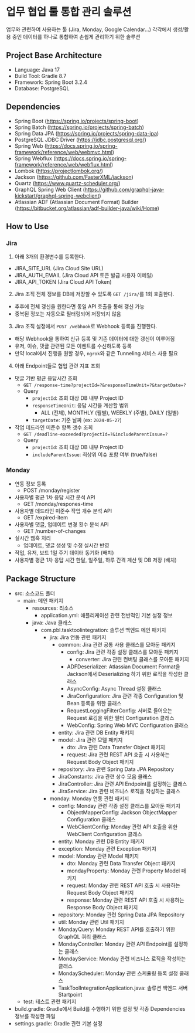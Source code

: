 # 업무 협업 툴 통합 관리 솔루션

업무와 관련하여 사용하는 툴 (Jira, Monday, Google Calendar...) 각각에서 생성/활용 중인 데이터를 하나로 통합하여 손쉽게 관리하기 위한 솔루션

## Project Base Architecture

- Language: Java 17
- Build Tool: Gradle 8.7
- Framework: Spring Boot 3.2.4
- Database: PostgreSQL

## Dependencies

- Spring Boot (https://spring.io/projects/spring-boot)
- Spring Batch (https://spring.io/projects/spring-batch)
- Spring Data JPA (https://spring.io/projects/spring-data-jpa)
- PostgreSQL JDBC Driver (https://jdbc.postgresql.org/)
- Spring Web (https://docs.spring.io/spring-framework/reference/web/webmvc.html)
- Spring Webflux (https://docs.spring.io/spring-framework/reference/web/webflux.html)
- Lombok (https://projectlombok.org/)
- Jackson (https://github.com/FasterXML/jackson)
- Quartz (https://www.quartz-scheduler.org/)
- GraphQL Spring Web Client (https://github.com/graphql-java-kickstart/graphql-spring-webclient)
- Atlassian ADF (Atlassian Document Format) Builder (https://bitbucket.org/atlassian/adf-builder-java/wiki/Home)

## How to Use

### Jira

1. 아래 3개의 환경변수를 등록한다.

- JIRA_SITE_URL (Jira Cloud Site URL)
- JIRA_AUTH_EMAIL (Jira Cloud API 토큰 발급 사용자 이메일)
- JIRA_API_TOKEN (Jira Cloud API Token)

2. Jira 조직 전체 정보를 DB에 저장할 수 있도록 `GET /jira/`를 1회 호출한다.

- 추후에 전체 갱신을 원한다면 동일 API 호출을 통해 갱신 가능
- 중복된 정보는 자동으로 필터링되어 저장되지 않음

3. Jira 조직 설정에서 `POST /webhook`로 Webhook 등록을 진행한다.

- 해당 Webhook을 통하여 신규 등록 및 기존 데이터에 대한 갱신이 이루어짐
- 유저, 이슈, 댓글 관련된 모든 이벤트를 수신하도록 등록
- 만약 local에서 진행을 원할 경우, `ngrok`와 같은 Tunneling 서비스 사용 필요

4. 아래 Endpoint들로 협업 관련 지표 조회

- 댓글 기반 평균 응답시간 조회
  - `GET /response-time?projectId=?&responseTimeUnit=?&targetDate=?`
  - Query
    - `projectId`: 조회 대상 DB 내부 Project ID
    - `responseTimeUnit`: 응답 시간을 계산할 범위
      - ALL (전체), MONTHLY (월별), WEEKLY (주별), DAILY (일별)
    - `targetDate`: 기준 날짜 (ex: `2024-05-27`)
- 작업 데드라인 미준수 항목 갯수 조회
  - `GET /deadline-exceeded?projectId=?&includeParentIssue=?`
  - Query
    - `projectId`: 조회 대상 DB 내부 Project ID
    - `includeParentIssue`: 최상위 이슈 포함 여부 (true/false)

### Monday

- 연동 정보 등록
  - POST /monday/register
- 사용자별 평균 1차 응답 시간 분석 API
  - GET /monday/respones-time
- 사용자별 데드라인 미준수 작업 개수 분석 API
  - GET /expired-item
- 사용자별 댓글, 업데이트 변경 횟수 분석 API
  - GET /number-of-changes
- 실시간 웹훅 처리
  - 업데이트, 댓글 생성 및 수정 실시간 반영
- 작업, 유저, 보드 1일 주기 데이터 동기화 (배치)
- 사용자별 평균 1차 응답 시간 한달, 일주일, 하루 간격 계산 및 DB 저장 (배치)

## Package Structure

- src: 소스코드 폴더
  - main: 메인 패키지
    - resources: 리소스
      - application.yml: 애플리케이션 관련 전반적인 기본 설정 정보
    - java: Java 클래스
      - com.pbl.tasktoolintegration: 솔루션 백엔드 메인 패키지
        - jira: Jira 연동 관련 패키지
          - common: Jira 관련 공통 사용 클래스를 모아둔 패키지
            - config: Jira 관련 각종 설정 클래스를 모아둔 패키지
              - converter: Jira 관련 컨버팅 클래스를 모아둔 패키지
            - ADFDeserializer: Atlassian Document Format을 Jackson에서 Deserializing 하기 위한 로직을 작성한 클래스
            - AsyncConfig: Async Thread 설정 클래스
            - JiraConfiguration: Jira 관련 각종 Configuration 및 Bean 등록을 위한 클래스
            - RequestLoggingFilterConfig: 서버로 들어오는 Request 로깅을 위한 필터 Configuration 클래스
            - WebConfig: Spring Web MVC Configuration 클래스
          - entity: Jira 관련 DB Entity 패키지
          - model: Jira 관련 모델 패키지
            - dto: Jira 관련 Data Transfer Object 패키지
            - request: Jira 관련 REST API 호출 시 사용하는 Request Body Object 패키지
          - repository: Jira 관련 Spring Data JPA Repository
          - JiraConstants: Jira 관련 상수 모음 클래스
          - JiraController: Jira 관련 API Endpoint를 설정하는 클래스
          - JiraService: Jira 관련 비즈니스 로직을 작성하는 클래스
        - monday: Monday 연동 관련 패키지
          - config: Monday 관련 각종 설정 클래스를 모아둔 패키지
            - ObjectMapperConfig: Jackson ObjectMapper Configuration 클래스
            - WebClientConfig: Monday 관련 API 호출을 위한 WebClient Configuration 클래스
          - entity: Monday 관련 DB Entity 패키지
          - exception: Monday 관련 Exception 패키지
          - model: Monday 관련 Model 패키지
            - dto: Monday 관련 Data Transfer Object 패키지
            - mondayProperty: Monday 관련 Property Model 패키지
            - request: Monday 관련 REST API 호출 시 사용하는 Request Body Object 패키지
            - response: Monday 관련 REST API 호출 시 사용하는 Response Body Object 패키지
          - repository: Monday 관련 Spring Data JPA Repository
          - util: Monday 관련 Util 패키지
          - MondayQuery: Monday REST API를 호출하기 위한 GraphQL 쿼리 클래스
          - MondayController: Monday 관련 API Endpoint를 설정하는 클래스
          - MondayService: Monday 관련 비즈니스 로직을 작성하는 클래스
          - MondayScheduler: Monday 관련 스케쥴링 등록 설정 클래스
          - TaskToolIntegrationApplication.java: 솔루션 백엔드 서버 Startpoint
  - test: 테스트 관련 패키지
- build.gradle: Gradle에서 Build를 수행하기 위한 설정 및 각종 Dependencies 정보를 작성한 파일
- settings.gradle: Gradle 관련 기본 설정
